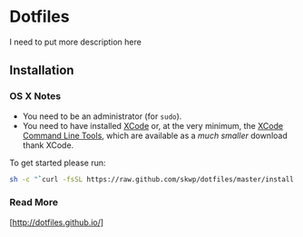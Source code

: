 # Dotfiles

I need to put more description here

## Installation

### OS X Notes

* You need to be an administrator (for `sudo`).
* You need to have installed [XCode](https://developer.apple.com/downloads/index.action?=xcode) or, at the very minimum, the [XCode Command Line Tools](https://developer.apple.com/downloads/index.action?=command%20line%20tools), which are available as a _much smaller_ download thank XCode.

To get started please run:

```bash
sh -c "`curl -fsSL https://raw.github.com/skwp/dotfiles/master/install.sh`"
```
### Read More

[http://dotfiles.github.io/]
